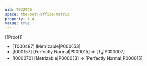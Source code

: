 ```yaml
---
uid: T022946
space: the-post-office-metric
property: t_4
value: true
---
```

[[Proof]]

* [T000487] [Metrizable|P000053]
* [I000157] [Perfectly Normal|P000015] => [$T_4$|P000007]
* [I000070] [Metrizable|P000053] => [Perfectly Normal|P000015]

